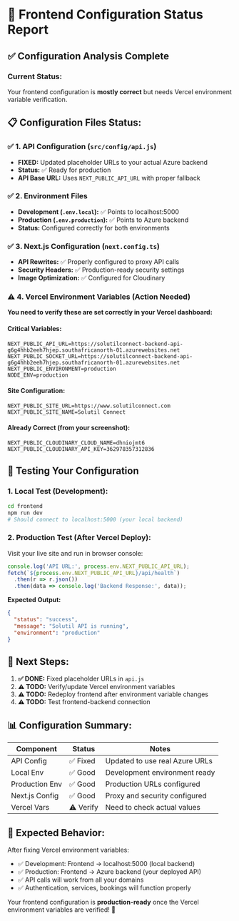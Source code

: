 # 🔧 Frontend Configuration Status Report

## ✅ **Configuration Analysis Complete**

### **Current Status:** 
Your frontend configuration is **mostly correct** but needs Vercel environment variable verification.

## 📋 **Configuration Files Status:**

### ✅ **1. API Configuration (`src/config/api.js`)**
- **FIXED:** Updated placeholder URLs to your actual Azure backend
- **Status:** ✅ Ready for production
- **API Base URL:** Uses `NEXT_PUBLIC_API_URL` with proper fallback

### ✅ **2. Environment Files**
- **Development (`.env.local`):** ✅ Points to localhost:5000
- **Production (`.env.production`):** ✅ Points to Azure backend
- **Status:** Configured correctly for both environments

### ✅ **3. Next.js Configuration (`next.config.ts`)**
- **API Rewrites:** ✅ Properly configured to proxy API calls
- **Security Headers:** ✅ Production-ready security settings
- **Image Optimization:** ✅ Configured for Cloudinary

### ⚠️ **4. Vercel Environment Variables (Action Needed)**
**You need to verify these are set correctly in your Vercel dashboard:**

#### **Critical Variables:**
```
NEXT_PUBLIC_API_URL=https://solutilconnect-backend-api-g6g4hhb2eeh7hjep.southafricanorth-01.azurewebsites.net
NEXT_PUBLIC_SOCKET_URL=https://solutilconnect-backend-api-g6g4hhb2eeh7hjep.southafricanorth-01.azurewebsites.net
NEXT_PUBLIC_ENVIRONMENT=production
NODE_ENV=production
```

#### **Site Configuration:**
```
NEXT_PUBLIC_SITE_URL=https://www.solutilconnect.com
NEXT_PUBLIC_SITE_NAME=Solutil Connect
```

#### **Already Correct (from your screenshot):**
```
NEXT_PUBLIC_CLOUDINARY_CLOUD_NAME=dhniojmt6
NEXT_PUBLIC_CLOUDINARY_API_KEY=362978357312836
```

## 🧪 **Testing Your Configuration**

### **1. Local Test (Development):**
```bash
cd frontend
npm run dev
# Should connect to localhost:5000 (your local backend)
```

### **2. Production Test (After Vercel Deploy):**
Visit your live site and run in browser console:
```javascript
console.log('API URL:', process.env.NEXT_PUBLIC_API_URL);
fetch(`${process.env.NEXT_PUBLIC_API_URL}/api/health`)
  .then(r => r.json())
  .then(data => console.log('Backend Response:', data));
```

**Expected Output:**
```json
{
  "status": "success",
  "message": "Solutil API is running",
  "environment": "production"
}
```

## 🚀 **Next Steps:**

1. **✅ DONE:** Fixed placeholder URLs in `api.js`
2. **⚠️ TODO:** Verify/update Vercel environment variables
3. **⚠️ TODO:** Redeploy frontend after environment variable changes
4. **⚠️ TODO:** Test frontend-backend connection

## 📊 **Configuration Summary:**

| Component | Status | Notes |
|-----------|--------|-------|
| API Config | ✅ Fixed | Updated to use real Azure URLs |
| Local Env | ✅ Good | Development environment ready |
| Production Env | ✅ Good | Production URLs configured |
| Next.js Config | ✅ Good | Proxy and security configured |
| Vercel Vars | ⚠️ Verify | Need to check actual values |

## 🎯 **Expected Behavior:**

After fixing Vercel environment variables:
- ✅ Development: Frontend → localhost:5000 (local backend)
- ✅ Production: Frontend → Azure backend (your deployed API)
- ✅ API calls will work from all your domains
- ✅ Authentication, services, bookings will function properly

Your frontend configuration is **production-ready** once the Vercel environment variables are verified! 🎉